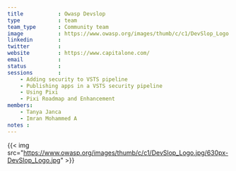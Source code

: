 ```yaml
---
title           : Owasp Devslop
type            : team
team_type       : Community team
image           : https://www.owasp.org/images/thumb/c/c1/DevSlop_Logo.jpg/630px-DevSlop_Logo.jpg
linkedin        :
twitter         :
website         : https://www.capitalone.com/
email           :
status          :
sessions        :
    - Adding security to VSTS pipeline
    - Publishing apps in a VSTS security pipeline
    - Using Pixi
    - Pixi Roadmap and Enhancement
members:
    - Tanya Janca
    - Imran Mohammed A
notes :
---
```


{{< img src="https://www.owasp.org/images/thumb/c/c1/DevSlop_Logo.jpg/630px-DevSlop_Logo.jpg" >}}
